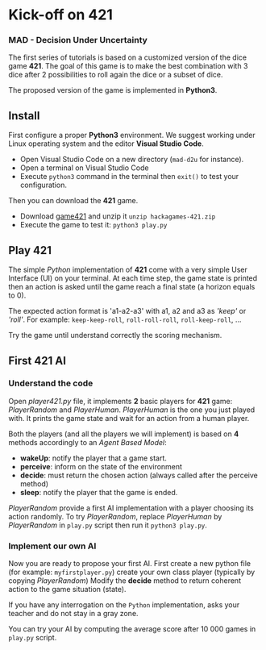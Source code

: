 # Kick-off on 421

### MAD - Decision Under Uncertainty

The first series of tutorials is based on a customized version of the dice game **421**.
The goal of this game is to make the best combination with 3 dice after 2 possibilities to roll again the dice or a subset of dice.

The proposed version of the game is implemented in **Python3**.

## Install

First configure a proper **Python3** environment.
We suggest working under Linux operating system and the editor **Visual Studio Code**.

- Open Visual Studio Code on a new directory (`mad-d2u` for instance).
- Open a terminal on Visual Studio Code
- Execute `python3` command in the terminal then `exit()` to test your configuration.

Then you can download the **421** game.

- Download [game421](https://bitbucket.org/imt-mobisyst/hackagames/raw/master/release/hackagames-421.zip) and unzip it `unzip hackagames-421.zip`
- Execute the game to test it: `python3 play.py`

## Play 421

The simple *Python* implementation of **421** come with a very simple User Interface (UI) on your terminal.
At each time step, the game state is printed then an action is asked until the game reach a final state (a horizon equals to 0).

The expected action format is 'a1-a2-a3' with a1, a2 and a3 as *'keep'* or *'roll'*. For example: `keep-keep-roll`, `roll-roll-roll`, `roll-keep-roll`, ...

Try the game until understand correctly the scoring mechanism.

## First 421 AI


### Understand the code

Open *player421.py* file, it implements **2** basic players for **421** game: _PlayerRandom_ and _PlayerHuman_.
_PlayerHuman_ is the one you just played with. It prints the game state and wait for an action from a human player.

Both the players (and all the players we will implement) is based on **4** methods accordingly to an _Agent Based Model_: 

- **wakeUp**: notify the player that a game start.
- **perceive**: inform on the state of the environment  
- **decide**: must return the chosen action (always called after the perceive method) 
- **sleep**: notify the player that the game is ended.

_PlayerRandom_ provide a first AI implementation with a player choosing its action randomly.
To try _PlayerRandom_, replace _PlayerHuman_ by _PlayerRandom_ in `play.py` script then run it `python3 play.py`.


### Implement our own AI

Now you are ready to propose your first AI.
First create a new python file (for example: `myfirstplayer.py`) create your own class player (typically by copying _PlayerRandom_)
Modify the **decide** method to return coherent action to the game situation (state).

If you have any interrogation on the `Python` implementation, asks your teacher and do not stay in a gray zone.

You can try your AI by computing the average score after 10 000 games in `play.py` script.

